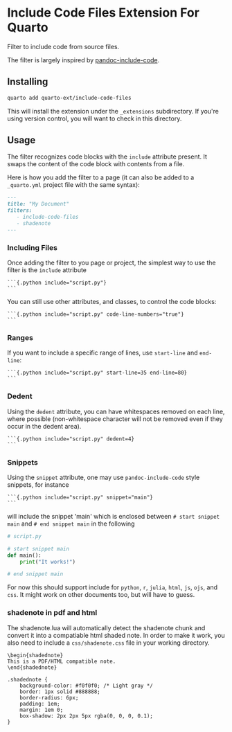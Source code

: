 # Include Code Files Extension For Quarto

Filter to include code from source files.

The filter is largely inspired by
[pandoc-include-code](https://github.com/owickstrom/pandoc-include-code).

## Installing

```bash
quarto add quarto-ext/include-code-files
```

This will install the extension under the `_extensions` subdirectory.
If you're using version control, you will want to check in this directory.

## Usage

The filter recognizes code blocks with the `include` attribute present. It swaps the content of the code block with contents from a file.

Here is how you add the filter to a page (it can also be added to a `_quarto.yml` project file with the same syntax):

````markdown
---
title: "My Document"
filters:
   - include-code-files
   - shadenote
---

````

### Including Files

Once adding the filter to you page or project, the simplest way to use the filter is the `include` attribute

    ```{.python include="script.py"}
    ```

You can still use other attributes, and classes, to control the code blocks:

    ```{.python include="script.py" code-line-numbers="true"}
    ```

### Ranges

If you want to include a specific range of lines, use `start-line` and `end-line`:

    ```{.python include="script.py" start-line=35 end-line=80}
    ```

### Dedent

Using the `dedent` attribute, you can have whitespaces removed on each line, where possible (non-whitespace character will not be removed even if they occur
in the dedent area).

    ```{.python include="script.py" dedent=4}
    ```

### Snippets

Using the `snippet` attribute, one may use ``pandoc-include-code`` style 
snippets, for instance

    ```{.python include="script.py" snippet="main"}
    ```

will include the snippet 'main' which is enclosed between ``# start snippet main``
and ``# end snippet main`` in the following 

```python
# script.py

# start snippet main
def main():
    print("It works!")

# end snippet main
```


For now this should support include for ``python``, ``r``, ``julia``, ``html``,
``js``, ``ojs``, and ``css``. It might work on other documents too, but will 
have to guess.


### shadenote in pdf and html

The shadenote.lua will automatically detect the shadenote chunk and convert it into a compatiable html shaded note. In order to make it work, you also need to include a `css/shadenote.css` file in your working directory.

```{=latex}
\begin{shadednote}
This is a PDF/HTML compatible note.
\end{shadednote}
```

```
.shadednote {
    background-color: #f0f0f0; /* Light gray */
    border: 1px solid #888888;
    border-radius: 6px;
    padding: 1em;
    margin: 1em 0;
    box-shadow: 2px 2px 5px rgba(0, 0, 0, 0.1);
}
```

